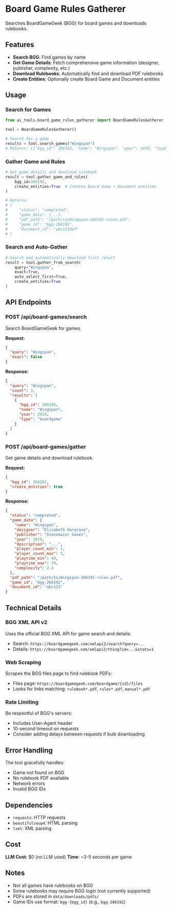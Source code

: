 # Board Game Rules Gatherer

Searches BoardGameGeek (BGG) for board games and downloads rulebooks.

## Features

- **Search BGG**: Find games by name
- **Get Game Details**: Fetch comprehensive game information (designer, publisher, complexity, etc.)
- **Download Rulebooks**: Automatically find and download PDF rulebooks
- **Create Entities**: Optionally create Board Game and Document entities

## Usage

### Search for Games

```python
from ai_tools.board_game_rules_gatherer import BoardGameRulesGatherer

tool = BoardGameRulesGatherer()

# Search for a game
results = tool.search_games("Wingspan")
# Returns: [{"bgg_id": 266192, "name": "Wingspan", "year": 2019, "type": "boardgame"}]
```

### Gather Game and Rules

```python
# Get game details and download rulebook
result = tool.gather_game_and_rules(
    bgg_id=266192,
    create_entities=True  # Creates Board Game + Document entities
)

# Returns:
# {
#     "status": "completed",
#     "game_data": {...},
#     "pdf_path": "/path/to/Wingspan-266192-rules.pdf",
#     "game_id": "bgg-266192",
#     "document_id": "abc123def"
# }
```

### Search and Auto-Gather

```python
# Search and automatically download first result
result = tool.gather_from_search(
    query="Wingspan",
    exact=True,
    auto_select_first=True,
    create_entities=True
)
```

## API Endpoints

### POST /api/board-games/search
Search BoardGameGeek for games.

**Request:**
```json
{
  "query": "Wingspan",
  "exact": false
}
```

**Response:**
```json
{
  "query": "Wingspan",
  "count": 3,
  "results": [
    {
      "bgg_id": 266192,
      "name": "Wingspan",
      "year": 2019,
      "type": "boardgame"
    }
  ]
}
```

### POST /api/board-games/gather
Get game details and download rulebook.

**Request:**
```json
{
  "bgg_id": 266192,
  "create_entities": true
}
```

**Response:**
```json
{
  "status": "completed",
  "game_data": {
    "name": "Wingspan",
    "designer": "Elizabeth Hargrave",
    "publisher": "Stonemaier Games",
    "year": 2019,
    "description": "...",
    "player_count_min": 1,
    "player_count_max": 5,
    "playtime_min": 40,
    "playtime_max": 70,
    "complexity": 2.4
  },
  "pdf_path": "/path/to/Wingspan-266192-rules.pdf",
  "game_id": "bgg-266192",
  "document_id": "abc123"
}
```

## Technical Details

### BGG XML API v2

Uses the official BGG XML API for game search and details:
- Search: `https://boardgamegeek.com/xmlapi2/search?query=...`
- Details: `https://boardgamegeek.com/xmlapi2/thing?id=...&stats=1`

### Web Scraping

Scrapes the BGG files page to find rulebook PDFs:
- Files page: `https://boardgamegeek.com/boardgame/{id}/files`
- Looks for links matching: `rulebook*.pdf`, `rules*.pdf`, `manual*.pdf`

### Rate Limiting

Be respectful of BGG's servers:
- Includes User-Agent header
- 10-second timeout on requests
- Consider adding delays between requests if bulk downloading

## Error Handling

The tool gracefully handles:
- Game not found on BGG
- No rulebook PDF available
- Network errors
- Invalid BGG IDs

## Dependencies

- `requests`: HTTP requests
- `beautifulsoup4`: HTML parsing
- `lxml`: XML parsing

## Cost

**LLM Cost**: $0 (no LLM used)
**Time**: ~3-5 seconds per game

## Notes

- Not all games have rulebooks on BGG
- Some rulebooks may require BGG login (not currently supported)
- PDFs are stored in `data/downloads/pdfs/`
- Game IDs use format: `bgg-{bgg_id}` (e.g., `bgg-266192`)

